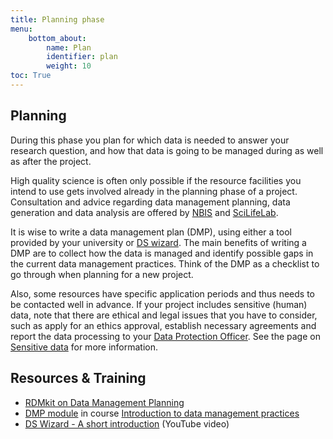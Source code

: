 ```yaml
---
title: Planning phase
menu:
    bottom_about:
        name: Plan
        identifier: plan
        weight: 10
toc: True
---
```


## Planning 
During this phase you plan for which data is needed to answer your research question, and how that data is going to be managed during as well as after the project.

High quality science is often only possible if the resource facilities you intend to use gets involved already in the planning phase of a project. Consultation and advice regarding data management planning, data generation and data analysis are offered by [NBIS](https://nbis.se) and [SciLifeLab](https://scilifelab.se). 

It is wise to write a data management plan (DMP), using either a tool provided by your university or [DS wizard](http://dsw.scilifelab.se/). The main benefits of writing a DMP are to collect how the data is managed and identify possible gaps in the current data management practices. Think of the DMP as a checklist to go through when planning for a new project.

Also, some resources have specific application periods and thus needs to be contacted well in advance. If your project includes sensitive (human) data, note that there are ethical and legal issues that you have to consider, such as apply for an ethics approval, establish necessary agreements and report the data processing to your [Data Protection Officer](/topic/data-protection-officer.md). See the page on [Sensitive data](/topic/sensitive-data.md) for more information.


## Resources & Training
* [RDMkit on Data Management Planning](https://rdmkit.elixir-europe.org/planning)
* [DMP module](https://nbisweden.github.io/module-dmp-dm-practices/) in course [Introduction to data management practices](https://uppsala.instructure.com/courses/48087/pages/introduction-to-data-management-practices)
* [DS Wizard - A short introduction](https://www.youtube.com/watch?v=HY2DVnNGkAs) (YouTube video)
